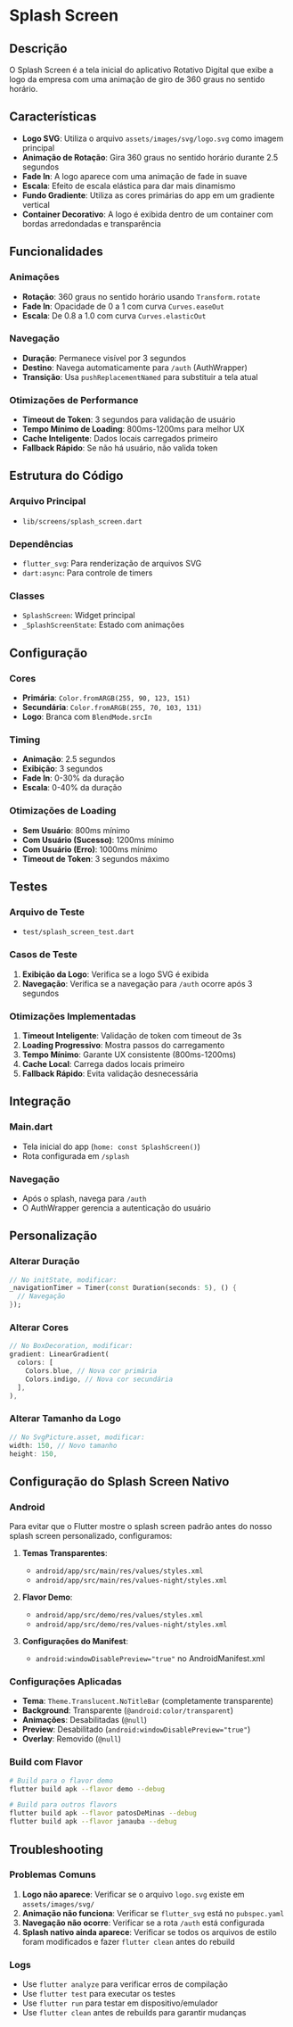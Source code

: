 # Splash Screen

## Descrição

O Splash Screen é a tela inicial do aplicativo Rotativo Digital que exibe a logo da empresa com uma animação de giro de 360 graus no sentido horário.

## Características

- **Logo SVG**: Utiliza o arquivo `assets/images/svg/logo.svg` como imagem principal
- **Animação de Rotação**: Gira 360 graus no sentido horário durante 2.5 segundos
- **Fade In**: A logo aparece com uma animação de fade in suave
- **Escala**: Efeito de escala elástica para dar mais dinamismo
- **Fundo Gradiente**: Utiliza as cores primárias do app em um gradiente vertical
- **Container Decorativo**: A logo é exibida dentro de um container com bordas arredondadas e transparência

## Funcionalidades

### Animações
- **Rotação**: 360 graus no sentido horário usando `Transform.rotate`
- **Fade In**: Opacidade de 0 a 1 com curva `Curves.easeOut`
- **Escala**: De 0.8 a 1.0 com curva `Curves.elasticOut`

### Navegação
- **Duração**: Permanece visível por 3 segundos
- **Destino**: Navega automaticamente para `/auth` (AuthWrapper)
- **Transição**: Usa `pushReplacementNamed` para substituir a tela atual

### Otimizações de Performance
- **Timeout de Token**: 3 segundos para validação de usuário
- **Tempo Mínimo de Loading**: 800ms-1200ms para melhor UX
- **Cache Inteligente**: Dados locais carregados primeiro
- **Fallback Rápido**: Se não há usuário, não valida token

## Estrutura do Código

### Arquivo Principal
- `lib/screens/splash_screen.dart`

### Dependências
- `flutter_svg`: Para renderização de arquivos SVG
- `dart:async`: Para controle de timers

### Classes
- `SplashScreen`: Widget principal
- `_SplashScreenState`: Estado com animações

## Configuração

### Cores
- **Primária**: `Color.fromARGB(255, 90, 123, 151)`
- **Secundária**: `Color.fromARGB(255, 70, 103, 131)`
- **Logo**: Branca com `BlendMode.srcIn`

### Timing
- **Animação**: 2.5 segundos
- **Exibição**: 3 segundos
- **Fade In**: 0-30% da duração
- **Escala**: 0-40% da duração

### Otimizações de Loading
- **Sem Usuário**: 800ms mínimo
- **Com Usuário (Sucesso)**: 1200ms mínimo
- **Com Usuário (Erro)**: 1000ms mínimo
- **Timeout de Token**: 3 segundos máximo

## Testes

### Arquivo de Teste
- `test/splash_screen_test.dart`

### Casos de Teste
1. **Exibição da Logo**: Verifica se a logo SVG é exibida
2. **Navegação**: Verifica se a navegação para `/auth` ocorre após 3 segundos

### Otimizações Implementadas
1. **Timeout Inteligente**: Validação de token com timeout de 3s
2. **Loading Progressivo**: Mostra passos do carregamento
3. **Tempo Mínimo**: Garante UX consistente (800ms-1200ms)
4. **Cache Local**: Carrega dados locais primeiro
5. **Fallback Rápido**: Evita validação desnecessária

## Integração

### Main.dart
- Tela inicial do app (`home: const SplashScreen()`)
- Rota configurada em `/splash`

### Navegação
- Após o splash, navega para `/auth`
- O AuthWrapper gerencia a autenticação do usuário

## Personalização

### Alterar Duração
```dart
// No initState, modificar:
_navigationTimer = Timer(const Duration(seconds: 5), () {
  // Navegação
});
```

### Alterar Cores
```dart
// No BoxDecoration, modificar:
gradient: LinearGradient(
  colors: [
    Colors.blue, // Nova cor primária
    Colors.indigo, // Nova cor secundária
  ],
),
```

### Alterar Tamanho da Logo
```dart
// No SvgPicture.asset, modificar:
width: 150, // Novo tamanho
height: 150,
```

## Configuração do Splash Screen Nativo

### Android
Para evitar que o Flutter mostre o splash screen padrão antes do nosso splash screen personalizado, configuramos:

1. **Temas Transparentes**: 
   - `android/app/src/main/res/values/styles.xml`
   - `android/app/src/main/res/values-night/styles.xml`

2. **Flavor Demo**: 
   - `android/app/src/demo/res/values/styles.xml`
   - `android/app/src/demo/res/values-night/styles.xml`

3. **Configurações do Manifest**: 
   - `android:windowDisablePreview="true"` no AndroidManifest.xml

### Configurações Aplicadas
- **Tema**: `Theme.Translucent.NoTitleBar` (completamente transparente)
- **Background**: Transparente (`@android:color/transparent`)
- **Animações**: Desabilitadas (`@null`)
- **Preview**: Desabilitado (`android:windowDisablePreview="true"`)
- **Overlay**: Removido (`@null`)

### Build com Flavor
```bash
# Build para o flavor demo
flutter build apk --flavor demo --debug

# Build para outros flavors
flutter build apk --flavor patosDeMinas --debug
flutter build apk --flavor janauba --debug
```

## Troubleshooting

### Problemas Comuns
1. **Logo não aparece**: Verificar se o arquivo `logo.svg` existe em `assets/images/svg/`
2. **Animação não funciona**: Verificar se `flutter_svg` está no `pubspec.yaml`
3. **Navegação não ocorre**: Verificar se a rota `/auth` está configurada
4. **Splash nativo ainda aparece**: Verificar se todos os arquivos de estilo foram modificados e fazer `flutter clean` antes do rebuild

### Logs
- Use `flutter analyze` para verificar erros de compilação
- Use `flutter test` para executar os testes
- Use `flutter run` para testar em dispositivo/emulador
- Use `flutter clean` antes de rebuilds para garantir mudanças
